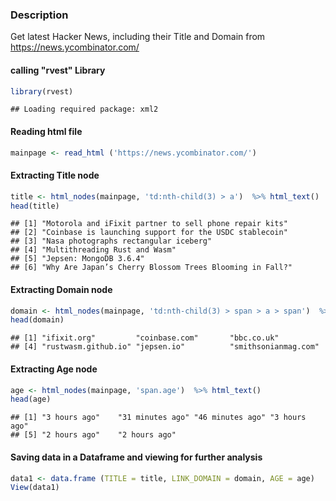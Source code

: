 
### Description

Get latest Hacker News, including their Title and Domain from <https://news.ycombinator.com/>

#### calling "rvest" Library

``` r
library(rvest)
```

    ## Loading required package: xml2

#### Reading html file

``` r
mainpage <- read_html ('https://news.ycombinator.com/')
```

#### Extracting Title node

``` r
title <- html_nodes(mainpage, 'td:nth-child(3) > a')  %>% html_text()
head(title)
```

    ## [1] "Motorola and iFixit partner to sell phone repair kits" 
    ## [2] "Coinbase is launching support for the USDC stablecoin" 
    ## [3] "Nasa photographs rectangular iceberg"                  
    ## [4] "Multithreading Rust and Wasm"                          
    ## [5] "Jepsen: MongoDB 3.6.4"                                 
    ## [6] "Why Are Japan’s Cherry Blossom Trees Blooming in Fall?"

#### Extracting Domain node

``` r
domain <- html_nodes(mainpage, 'td:nth-child(3) > span > a > span')  %>% html_text()
head(domain)
```

    ## [1] "ifixit.org"         "coinbase.com"       "bbc.co.uk"         
    ## [4] "rustwasm.github.io" "jepsen.io"          "smithsonianmag.com"

#### Extracting Age node

``` r
age <- html_nodes(mainpage, 'span.age')  %>% html_text()
head(age)
```

    ## [1] "3 hours ago"    "31 minutes ago" "46 minutes ago" "3 hours ago"   
    ## [5] "2 hours ago"    "2 hours ago"

#### Saving data in a Dataframe and viewing for further analysis

``` r
data1 <- data.frame (TITLE = title, LINK_DOMAIN = domain, AGE = age)
View(data1)
```

